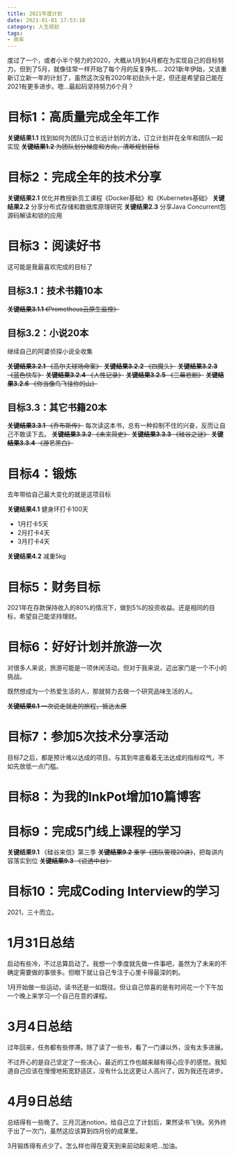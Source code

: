 ```yaml
---
title: 2021年度计划
date: 2021-01-01 17:53:18
category: 人生规划
tags:
- 效率
---
```


度过了一个，或者小半个努力的2020，大概从1月到4月都在为实现自己的目标努力，但到了5月，就像往常一样开始了每个月的反复挣扎...
2021新年伊始，又该重新订立新一年的计划了，虽然这次没有2020年初劲头十足，但还是希望自己能在2021有更多进步。嗯...最起码坚持努力6个月？

<!--more-->

# 目标1：高质量完成全年工作

**关键结果1.1** 找到如何为团队订立长远计划的方法，订立计划并在全年和团队一起实现
<del>**关键结果1.2** 为团队划分梯度和方向，清晰规划目标</del>

# 目标2：完成全年的技术分享

**关键结果2.1** 优化并教授新员工课程《Docker基础》和《Kubernetes基础》
**关键结果2.2** 分享分布式存储和数据库原理研究
**关键结果2.3** 分享Java Concurrent包源码解读和锁的应用

# 目标3：阅读好书

这可能是我最喜欢完成的目标了

## 目标3.1：技术书籍10本
<del>**关键结果3.1.1** 《Prometheus云原生监控》</del>

## 目标3.2：小说20本

继续自己的阿婆侦探小说全收集

<del>**关键结果3.2.1** 《高尔夫球场命案》</del>
<del>**关键结果3.2.2** 《四魔头》</del>
<del>**关键结果3.2.3** 《蓝色快车》</del>
<del>**关键结果3.2.4** 《人性记录》</del>
<del>**关键结果3.2.5** 《三幕悲剧》</del>
<del>**关键结果3.2.6** 《你当像鸟飞往你的山》</del>

## 目标3.3：其它书籍20本

<del>**关键结果3.3.1** 《乔布斯传》</del> 每次读这本书，总有一种抑制不住的兴奋，反而让自己不敢读下去。
<del>**关键结果3.3.2** 《未来简史》</del>
<del>**关键结果3.3.3** 《硅谷之谜》</del>
<del>**关键结果3.3.4** 《游艺黑白》</del>

# 目标4：锻炼

去年带给自己最大变化的就是这项目标

**关键结果4.1** 健身环打卡100天

+ 1月打卡5天
+ 2月打卡4天
+ 3月打卡4天

**关键结果4.2** 减重5kg

# 目标5：财务目标

2021年在存款保持收入的80%的情况下，做到5%的投资收益。还是相同的目标，希望自己能坚持理财。

# 目标6：好好计划并旅游一次

对很多人来说，旅游可能是一项休闲活动。但对于我来说，迈出家门是一个不小的挑战。

既然想成为一个热爱生活的人，那就努力去做一个研究品味生活的人。

<del>**关键结果6.1** 一次说走就走的旅程，抵达太原 </del>

# 目标7：参加5次技术分享活动

目标7之后，都是预计难以达成的项目。与其到年底看着无法达成的指标叹气，不如先放低一点门槛。

# 目标8：为我的InkPot增加10篇博客

# 目标9：完成5门线上课程的学习

**关键结果9.1** 《硅谷来信》第三季
<del>**关键结果9.2** 重学《团队管理20讲》</del>，把每讲内容落实到位
<del>**关键结果9.3** 《说透中台》</del>

# 目标10：完成Coding Interview的学习

2021，三十而立。

# 1月31日总结

启动有些冷，不过总算启动了。我想一个季度就先做一件事吧，虽然为了未来的不确定需要做的事很多。但眼下就让自己专注于心里卡得最深的刺。

1月开始做一些运动，读书还是一如既往。但让自己惊喜的是有时间花一个下午加一个晚上来学习一个自己在意的课程。

# 3月4日总结

过年回来，任务都有些停滞。除了读了一些书，看了一门课以外，没有太多进展。

不过开心的是自己坚定了一些决心，最近的工作也越来越有得心应手的感觉。我知道自己应该在慢慢地拓宽舒适区，没有什么比这更让人高兴了，因为我还在进步。

# 4月9日总结

总结得有一些晚了。三月沉迷notion，给自己立了计划后，果然读书飞快。另外终于出了一次门，虽然这应该算到四月份的成果里。

3月锻炼得有点少了。怎么样也得在夏天到来前动起来吧...加油。